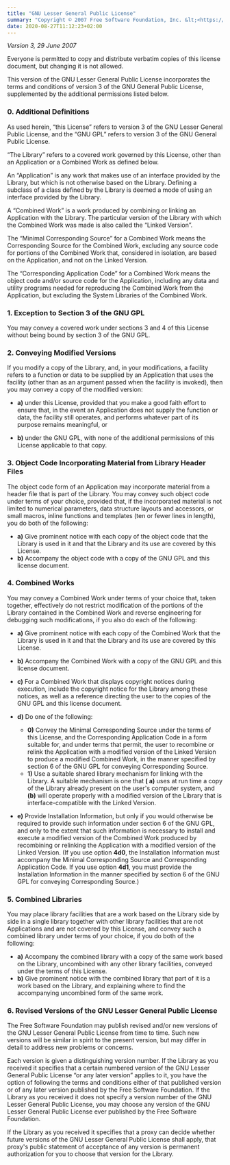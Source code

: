 ```yaml
---
title: "GNU Lesser General Public License"
summary: "Copyright © 2007 Free Software Foundation, Inc. &lt;<https://fsf.org/>&gt;"
date: 2020-08-27T11:12:23+02:00
---
```

_Version 3, 29 June 2007_  

Everyone is permitted to copy and distribute verbatim copies of this license document, but changing it is not allowed.

This version of the GNU Lesser General Public License incorporates the terms and conditions of version 3 of the GNU
General Public License, supplemented by the additional permissions listed below.

### 0. Additional Definitions

As used herein, “this License” refers to version 3 of the GNU Lesser General Public License, and the “GNU GPL” refers to
version 3 of the GNU General Public License.

“The Library” refers to a covered work governed by this License, other than an Application or a Combined Work as defined
below.

An “Application” is any work that makes use of an interface provided by the Library, but which is not otherwise based on
the Library. Defining a subclass of a class defined by the Library is deemed a mode of using an interface provided by
the Library.

A “Combined Work” is a work produced by combining or linking an Application with the Library. The particular version of
the Library with which the Combined Work was made is also called the “Linked Version”.

The “Minimal Corresponding Source” for a Combined Work means the Corresponding Source for the Combined Work, excluding
any source code for portions of the Combined Work that, considered in isolation, are based on the Application, and not
on the Linked Version.

The “Corresponding Application Code” for a Combined Work means the object code and/or source code for the Application,
including any data and utility programs needed for reproducing the Combined Work from the Application, but excluding the
System Libraries of the Combined Work.

### 1. Exception to Section 3 of the GNU GPL

You may convey a covered work under sections 3 and 4 of this License without being bound by section 3 of the GNU GPL.

### 2. Conveying Modified Versions

If you modify a copy of the Library, and, in your modifications, a facility refers to a function or data to be supplied
by an Application that uses the facility (other than as an argument passed when the facility is invoked), then you may
convey a copy of the modified version:

* **a)** under this License, provided that you make a good faith effort to ensure that, in the event an Application does
  not supply the function or data, the facility still operates, and performs whatever part of its purpose remains
  meaningful, or

* **b)** under the GNU GPL, with none of the additional permissions of this License applicable to that copy.

### 3. Object Code Incorporating Material from Library Header Files

The object code form of an Application may incorporate material from a header file that is part of the Library.  You may convey such object
code under terms of your choice, provided that, if the incorporated
material is not limited to numerical parameters, data structure
layouts and accessors, or small macros, inline functions and templates
(ten or fewer lines in length), you do both of the following:

* **a)** Give prominent notice with each copy of the object code that the Library is used in it and that the Library and
  its use are covered by this License.
* **b)** Accompany the object code with a copy of the GNU GPL and this license document.

### 4. Combined Works

You may convey a Combined Work under terms of your choice that, taken together, effectively do not restrict modification of the
portions of the Library contained in the Combined Work and reverse
engineering for debugging such modifications, if you also do each of
the following:

* **a)** Give prominent notice with each copy of the Combined Work that the Library is used in it and that the Library
  and its use are covered by this License.

* **b)** Accompany the Combined Work with a copy of the GNU GPL and this license document.

* **c)** For a Combined Work that displays copyright notices during execution, include the copyright notice for the
  Library among these notices, as well as a reference directing the user to the copies of the GNU GPL and this license
  document.

* **d)** Do one of the following:
    - **0)** Convey the Minimal Corresponding Source under the terms of this License, and the Corresponding Application
      Code in a form suitable for, and under terms that permit, the user to recombine or relink the Application with a
      modified version of the Linked Version to produce a modified Combined Work, in the manner specified by section 6
      of the GNU GPL for conveying Corresponding Source.
    - **1)** Use a suitable shared library mechanism for linking with the Library. A suitable mechanism is one that **(
      a)** uses at run time a copy of the Library already present on the user's computer system, and **(b)** will
      operate properly with a modified version of the Library that is interface-compatible with the Linked Version.

* **e)** Provide Installation Information, but only if you would otherwise be required to provide such information under
  section 6 of the GNU GPL, and only to the extent that such information is necessary to install and execute a modified
  version of the Combined Work produced by recombining or relinking the Application with a modified version of the
  Linked Version. (If you use option **4d0**, the Installation Information must accompany the Minimal Corresponding
  Source and Corresponding Application Code. If you use option **4d1**, you must provide the Installation Information in
  the manner specified by section 6 of the GNU GPL for conveying Corresponding Source.)

### 5. Combined Libraries

You may place library facilities that are a work based on the Library side by side in a single library together with
other library
facilities that are not Applications and are not covered by this
License, and convey such a combined library under terms of your
choice, if you do both of the following:

* **a)** Accompany the combined library with a copy of the same work based on the Library, uncombined with any other
  library facilities, conveyed under the terms of this License.
* **b)** Give prominent notice with the combined library that part of it is a work based on the Library, and explaining
  where to find the accompanying uncombined form of the same work.

### 6. Revised Versions of the GNU Lesser General Public License

The Free Software Foundation may publish revised and/or new versions of the GNU Lesser General Public License from time
to time. Such new versions will be similar in spirit to the present version, but may differ in detail to address new
problems or concerns.

Each version is given a distinguishing version number. If the Library as you received it specifies that a certain
numbered version of the GNU Lesser General Public License “or any later version” applies to it, you have the option of
following the terms and conditions either of that published version or of any later version published by the Free
Software Foundation. If the Library as you received it does not specify a version number of the GNU Lesser General
Public License, you may choose any version of the GNU Lesser General Public License ever published by the Free Software
Foundation.

If the Library as you received it specifies that a proxy can decide whether future versions of the GNU Lesser General
Public License shall apply, that proxy's public statement of acceptance of any version is
permanent authorization for you to choose that version for the
Library.